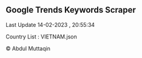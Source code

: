 

## Google Trends Keywords Scraper 
 
Last Update 14-02-2023 , 20:55:34

Country List :
VIETNAM.json



© Abdul Muttaqin 
